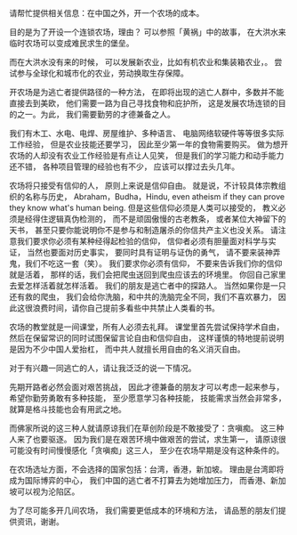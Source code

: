 
请帮忙提供相关信息：在中国之外，开一个农场的成本。

目的是为了开设一个连锁农场，理由？
可以参照「黄祸」中的故事，
在大洪水来临时农场可以变成难民求生的堡垒。

而在大洪水没有来的时候，
可以发展新农业，比如有机农业和集装箱农业，。
尝试参与全球化和城市化的农业，劳动换取生存保障。

开农场是为逃亡者提供路径的一种方法，
在即将出现的逃亡人群中，多数并不能直接去到美欧，
他们需要一路为自己寻找食物和庇护所，
这是发展农场连锁的目的之一。为此，
我们需要勤劳的才德兼备之人。

我们有木工、水电、电焊、房屋维护、多种语言、
电脑网络软硬件等等很多实际工作经验，
但是农业技能还要学习，
因此至少第一年的食物需要购买。
做为想开农场的人却没有农业工作经验是有点让人见笑，
但是我们的学习能力和动手能力还不错，
各种项目管理的经验也有不少，
应该可以撑过去头几年。

农场将只接受有信仰的人，
原则上来说是信仰自由。
就是说，不计较具体宗教组织的名称与历史，
Abraham，Budha，Hindu, 
even atheism if they can prove they know what's human being.
但是这些信仰必须是人类可以接受的，
教义必须是经得住逻辑真伪检测的，
而不是顽固傲慢的古老教条，
或者某位大神留下的天书，
甚至只要你能说明你不是参与和制造屠杀的你信共产主义也没关系。
请注意我们要求你必须有某种经得起检验的信仰，
信仰者必须有胆量面对科学与实证，
当然也要面对历史事实，
要同时具有证明与证伪的勇气，
请不要来装神弄鬼，我们不吃这一套（笑）。
我们要求你必须有信仰，
不要来告诉我们你的信仰就是活着，
那样的话，我们会把爬虫送回到爬虫应该去的环境里。
你回自己家里去爱怎样活着就怎样活着。
我们的朋友是逃亡者中的探路人。
当然如果你是一只还有救的爬虫，
我们会给你洗脑，和中共的洗脑完全不同，我们不喜欢暴力，
因此这很浪费时间，请你自己提前多看些中共禁止人类看的书。

农场的教堂就是一间课堂，所有人必须去礼拜。
课堂里首先尝试保持学术自由，
然后在保留常识的同时试图保留言论自由和信仰自由，
这样谨慎的特地提前说明是因为不少中国人爱抬杠，
而中共人就擅长用自由的名义消灭自由。

对于有兴趣一同逃亡的人，请让我泛泛的说一下情况。

先期开路者必然会面对艰苦挑战，
因此才德兼备的朋友才可以考虑一起来参与，
希望你勤劳勇敢有多种技能，
至少愿意学习各种技能，
技能需求当然会非常多，
就算是格斗技能也会有用武之地。

而佛家所说的这三种人就请原谅我们在草创阶段是不敢接受了：贪嗔痴。
这三种人来了也要驱逐。
因为我们是在艰苦环境中做艰苦的尝试，求生第一，
请原谅很可能没有时间慢慢感化「贪嗔痴」这三人，
至少在农场早期是没有这种条件的。

在农场选址方面，不会选择的国家包括：台湾，香港，新加坡。
理由是台湾即将成为国际博弈的中心，
我们中国的逃亡者不打算去为她增加压力，
而香港、新加坡可以视为沦陷区。

为了尽可能多开几间农场，
我们需要更低成本的环境和方法，
请品葱的朋友们提供资讯，谢谢。

